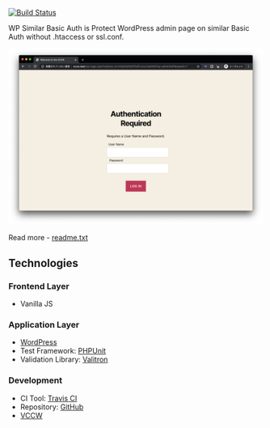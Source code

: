[![Build Status](https://travis-ci.org/256hax/wp-similar-basic-auth.svg?branch=master)](https://travis-ci.org/256hax/wp-similar-basic-auth)

WP Similar Basic Auth is Protect WordPress admin page on similar Basic Auth without .htaccess or ssl.conf.

![screenshot](https://raw.githubusercontent.com/256hax/wp-similar-basic-auth/master/docs/screentshot/screenshot-2.png)

Read more - [readme.txt](https://github.com/256hax/wp-similar-basic-auth/blob/master/readme.txt)

## Technologies
### Frontend Layer
- Vanilla JS

### Application Layer
- [WordPress](https://wordpress.org/)
- Test Framework: [PHPUnit](https://phpunit.de/)
- Validation Library: [Valitron](https://github.com/vlucas/valitron)

### Development
- CI Tool: [Travis CI](https://travis-ci.org/256hax/wp-similar-basic-auth)
- Repository: [GitHub](https://github.com/256hax/wp-similar-basic-auth)
- [VCCW](http://vccw.cc/)
